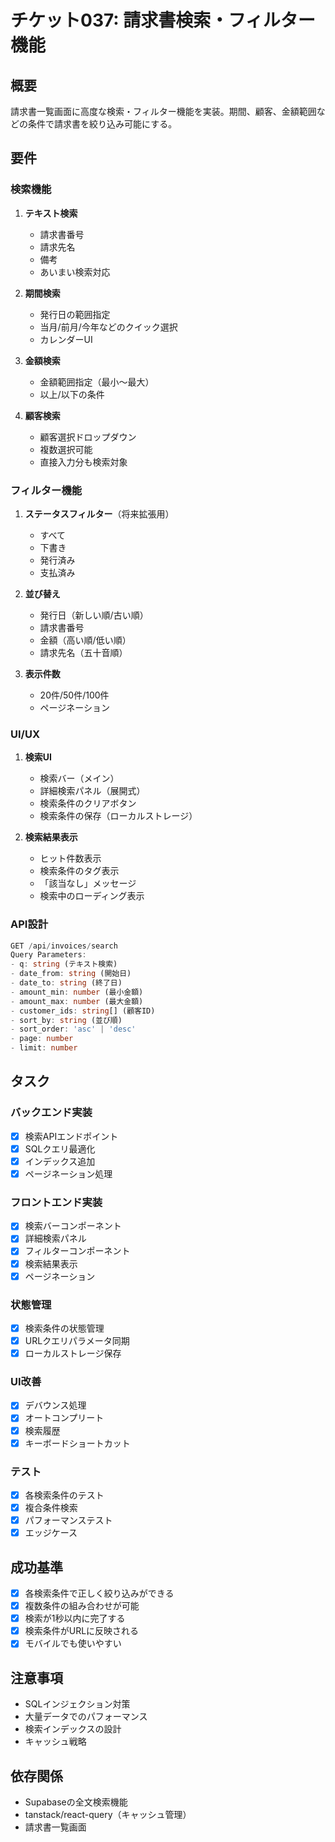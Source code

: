 # チケット037: 請求書検索・フィルター機能

## 概要
請求書一覧画面に高度な検索・フィルター機能を実装。期間、顧客、金額範囲などの条件で請求書を絞り込み可能にする。

## 要件

### 検索機能
1. **テキスト検索**
   - 請求書番号
   - 請求先名
   - 備考
   - あいまい検索対応

2. **期間検索**
   - 発行日の範囲指定
   - 当月/前月/今年などのクイック選択
   - カレンダーUI

3. **金額検索**
   - 金額範囲指定（最小〜最大）
   - 以上/以下の条件

4. **顧客検索**
   - 顧客選択ドロップダウン
   - 複数選択可能
   - 直接入力分も検索対象

### フィルター機能
1. **ステータスフィルター**（将来拡張用）
   - すべて
   - 下書き
   - 発行済み
   - 支払済み

2. **並び替え**
   - 発行日（新しい順/古い順）
   - 請求書番号
   - 金額（高い順/低い順）
   - 請求先名（五十音順）

3. **表示件数**
   - 20件/50件/100件
   - ページネーション

### UI/UX
1. **検索UI**
   - 検索バー（メイン）
   - 詳細検索パネル（展開式）
   - 検索条件のクリアボタン
   - 検索条件の保存（ローカルストレージ）

2. **検索結果表示**
   - ヒット件数表示
   - 検索条件のタグ表示
   - 「該当なし」メッセージ
   - 検索中のローディング表示

### API設計
```typescript
GET /api/invoices/search
Query Parameters:
- q: string (テキスト検索)
- date_from: string (開始日)
- date_to: string (終了日)
- amount_min: number (最小金額)
- amount_max: number (最大金額)
- customer_ids: string[] (顧客ID)
- sort_by: string (並び順)
- sort_order: 'asc' | 'desc'
- page: number
- limit: number
```

## タスク

### バックエンド実装
- [x] 検索APIエンドポイント
- [x] SQLクエリ最適化
- [x] インデックス追加
- [x] ページネーション処理

### フロントエンド実装
- [x] 検索バーコンポーネント
- [x] 詳細検索パネル
- [x] フィルターコンポーネント
- [x] 検索結果表示
- [x] ページネーション

### 状態管理
- [x] 検索条件の状態管理
- [x] URLクエリパラメータ同期
- [x] ローカルストレージ保存

### UI改善
- [x] デバウンス処理
- [x] オートコンプリート
- [x] 検索履歴
- [x] キーボードショートカット

### テスト
- [x] 各検索条件のテスト
- [x] 複合条件検索
- [x] パフォーマンステスト
- [x] エッジケース

## 成功基準
- [x] 各検索条件で正しく絞り込みができる
- [x] 複数条件の組み合わせが可能
- [x] 検索が1秒以内に完了する
- [x] 検索条件がURLに反映される
- [x] モバイルでも使いやすい

## 注意事項
- SQLインジェクション対策
- 大量データでのパフォーマンス
- 検索インデックスの設計
- キャッシュ戦略

## 依存関係
- Supabaseの全文検索機能
- tanstack/react-query（キャッシュ管理）
- 請求書一覧画面